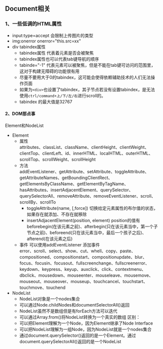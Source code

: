 ## Document相关

### 1、一些低调的HTML属性
* input:type=accept 会限制上传图片的类型
* img:onerror onerror="this.src=xx"
* div tabindex属性
  + tabindex属性 代表着元素是否会被聚焦
  + tabindex属性也可以代表tab键导航的顺序
  + tabinde="-1" 代表元素可以被聚焦，但是不能在tab键可访问的范围里，这对于构建无障碍的功能很有用
  + 尽量不要用大于0的tabindex，这可能会使得依赖辅助技术的人们无法操作页面
  + 如果为`<div>`也设置了tabindex，其子节点若没有设置tabindex，是无法使用`ctrl/command+上/下/左/右`进行scroll的。
  + tabindex 的最大值是32767
#### 2、DOM那点事
Element和NodeList
+ Element
  - 属性  
    attributes、classList、className、clientHeight、clientWeight、clientTop、clientLeft、id、innerHTML、localHTML、outerHTML、scrollTop、scrollWeight、scrollHeight
  - 方法  
    addEventListener、getAttribute、setAttribute、toggleAttribute、getAttributeNames、getBoundingClientRect、getElementsByClassName、getElementByTagName、hasAttributes、insertAdjacentElement、querySelector、querySelectorAll、removeAttribute、removeEventListener、scroll、scrollBy、scrollTo
    + toggleAttribute(name, [,force]) 切换给定元素属性的布尔值的状态，如果存在就添加、不存在就移除
    + insertAdjacentElement(position, element)
      position的值有beforebegin(在该元素之前)、afterbegin(只在该元素当中，第一个子节点之前)、beforeend(只在该元素当中，最后一个孩子之后)、afterend(在该元素之后)
  - 事件 可以使用addEventListener 添加事件  
    error、scroll、select、show、cut、whell、copy、paste、compositioned、compositionstart、compositionupdate、blur、focus、focusin、focusout、fullscreenchange、fullscreenerror、keydown、keypress、keyup、auxclick、click、contextmenu、dbclick、mousedown、mouseenter、mouseleave、mousemove、mouseout、mouseover、mouseup、touchcancel、touchstart、touchmove、touchend
+ NodeList
  - NodeList对象是一个nodes集合
  - 可以通过Node.childNodes和documentSelectorAll()返回
  - NodeList虽然不是数组但是有forEach方法可以迭代
  - 可以通过Array.from()将NodeList转换为一个真实的数组
区别：
  - 可以把Element理解为一个Node，因为Element继承了Node Interface
  - 可以把NodeList理解为一组Node，因为NodeList就是一个nodes集合
  - 通过document.querySelector()返回的是一个Element。通过document.querySelectorAll()返回的是一个NodeList